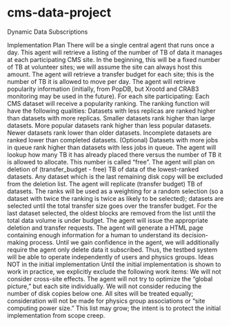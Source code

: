 cms-data-project
================

Dynamic Data Subscriptions

Implementation Plan
There will be a single central agent that runs once a day.
This agent will retrieve a listing of the number of TB of data it manages at each participating CMS site.  In the beginning, this will be a fixed number of TB at volunteer sites; we will assume the site can always host this amount.
The agent will retrieve a transfer budget for each site; this is the number of TB it is allowed to move per day.
The agent will retrieve popularity information (initially, from PopDB, but Xrootd and CRAB3 monitoring may be used in the future).
For each site participating:
Each CMS dataset will receive a popularity ranking.  The ranking function will have the following qualities:
Datasets with less replicas are ranked higher than datasets with more replicas.
Smaller datasets rank higher than large datasets.
More popular datasets rank higher than less popular datasets.
Newer datasets rank lower than older datasets.
Incomplete datasets are ranked lower than completed datasets.
(Optional) Datasets with more jobs in queue rank higher than datasets with less jobs in queue.
The agent will lookup how many TB it has already placed there versus the number of TB it is allowed to allocate.  This number is called “free”.
The agent will plan on deletion of (transfer_budget - free) TB of data of the lowest-ranked datasets.
Any dataset which is the last remaining disk copy will be excluded from the deletion list.
The agent will replicate (transfer budget) TB of datasets.  The ranks will be used as a weighting for a random selection (so a dataset with twice the ranking is twice as likely to be selected); datasets are selected until the total transfer size goes over the transfer budget.  For the last dataset selected, the oldest blocks are removed from the list until the total data volume is under budget.
The agent will issue the appropriate deletion and transfer requests.
The agent will generate a HTML page containing enough information for a human to understand its decision-making process.
Until we gain confidence in the agent, we will additionally require the agent only delete data it subscribed.  Thus, the testbed system will be able to operate independently of users and physics groups.
Ideas NOT in the initial implementation
Until the initial implementation is shown to work in practice, we explicitly exclude the following work items:
We will not consider cross-site effects.  The agent will not try to optimize the “global picture,” but each site individually.
We will not consider reducing the number of disk copies below one.
All sites will be treated equally; consideration will not be made for physics group associations or “site computing power size.”
This list may grow; the intent is to protect the initial implementation from scope creep.